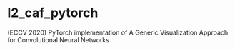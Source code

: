 # l2_caf_pytorch
(ECCV 2020) PyTorch implementation of A Generic Visualization Approach for Convolutional Neural Networks 
